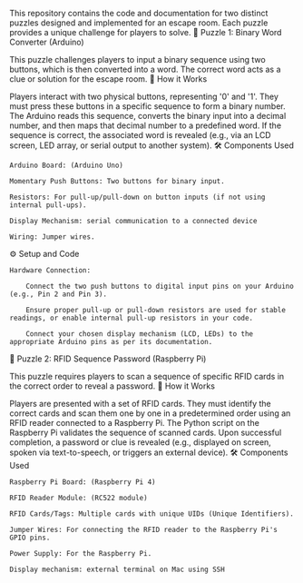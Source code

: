 This repository contains the code and documentation for two distinct puzzles designed and implemented for an escape room. Each puzzle provides a unique challenge for players to solve.
🧩 Puzzle 1: Binary Word Converter (Arduino)

This puzzle challenges players to input a binary sequence using two buttons, which is then converted into a word. The correct word acts as a clue or solution for the escape room.
📜 How it Works

Players interact with two physical buttons, representing '0' and '1'. They must press these buttons in a specific sequence to form a binary number. The Arduino reads this sequence, converts the binary input into a decimal number, and then maps that decimal number to a predefined word. If the sequence is correct, the associated word is revealed (e.g., via an LCD screen, LED array, or serial output to another system).
🛠️ Components Used

    Arduino Board: (Arduino Uno)

    Momentary Push Buttons: Two buttons for binary input.

    Resistors: For pull-up/pull-down on button inputs (if not using internal pull-ups).

    Display Mechanism: serial communication to a connected device

    Wiring: Jumper wires.

⚙️ Setup and Code

    Hardware Connection:

        Connect the two push buttons to digital input pins on your Arduino (e.g., Pin 2 and Pin 3).

        Ensure proper pull-up or pull-down resistors are used for stable readings, or enable internal pull-up resistors in your code.

        Connect your chosen display mechanism (LCD, LEDs) to the appropriate Arduino pins as per its documentation.

🧩 Puzzle 2: RFID Sequence Password (Raspberry Pi)

This puzzle requires players to scan a sequence of specific RFID cards in the correct order to reveal a password.
📜 How it Works

Players are presented with a set of RFID cards. They must identify the correct cards and scan them one by one in a predetermined order using an RFID reader connected to a Raspberry Pi. The Python script on the Raspberry Pi validates the sequence of scanned cards. Upon successful completion, a password or clue is revealed (e.g., displayed on screen, spoken via text-to-speech, or triggers an external device).
🛠️ Components Used

    Raspberry Pi Board: (Raspberry Pi 4)

    RFID Reader Module: (RC522 module)

    RFID Cards/Tags: Multiple cards with unique UIDs (Unique Identifiers).

    Jumper Wires: For connecting the RFID reader to the Raspberry Pi's GPIO pins.

    Power Supply: For the Raspberry Pi.

    Display mechanism: external terminal on Mac using SSH
